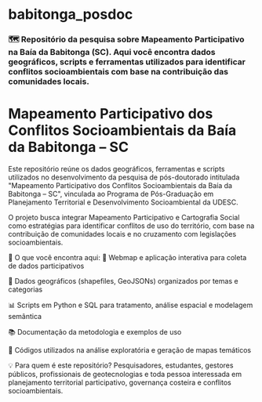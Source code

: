 # babitonga_posdoc

### 🗺️ Repositório da pesquisa sobre Mapeamento Participativo na Baía da Babitonga (SC). Aqui você encontra dados geográficos, scripts e ferramentas utilizados para identificar conflitos socioambientais com base na contribuição das comunidades locais.

# Mapeamento Participativo dos Conflitos Socioambientais da Baía da Babitonga – SC

Este repositório reúne os dados geográficos, ferramentas e scripts utilizados no desenvolvimento da pesquisa de pós-doutorado intitulada "Mapeamento Participativo dos Conflitos Socioambientais da Baía da Babitonga – SC", vinculada ao Programa de Pós-Graduação em Planejamento Territorial e Desenvolvimento Socioambiental da UDESC.

O projeto busca integrar Mapeamento Participativo e Cartografia Social como estratégias para identificar conflitos de uso do território, com base na contribuição de comunidades locais e no cruzamento com legislações socioambientais.

📂 O que você encontra aqui:
🧭 Webmap e aplicação interativa para coleta de dados participativos

📍 Dados geográficos (shapefiles, GeoJSONs) organizados por temas e categorias

📊 Scripts em Python e SQL para tratamento, análise espacial e modelagem semântica

📚 Documentação da metodologia e exemplos de uso

🧪 Códigos utilizados na análise exploratória e geração de mapas temáticos

💡 Para quem é este repositório?
Pesquisadores, estudantes, gestores públicos, profissionais de geotecnologias e toda pessoa interessada em planejamento territorial participativo, governança costeira e conflitos socioambientais.

